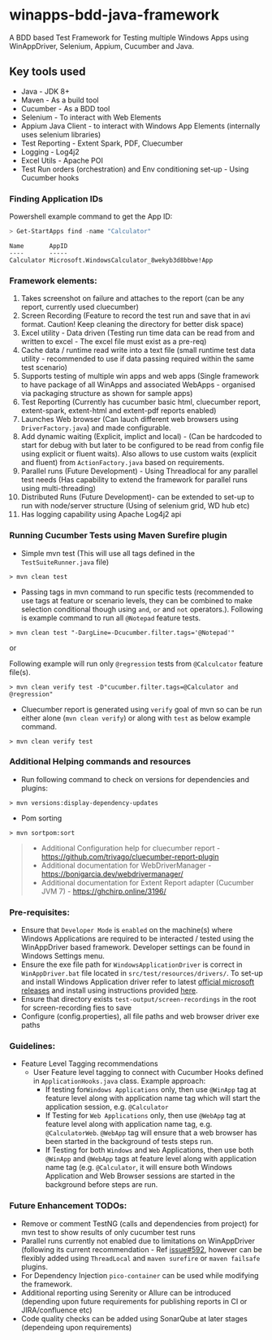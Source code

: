 # winapps-bdd-java-framework
A BDD based Test Framework for Testing multiple Windows Apps using WinAppDriver, Selenium, Appium, Cucumber and Java. 

## Key tools used
- Java - JDK 8+
- Maven - As a build tool
- Cucumber - As a BDD tool
- Selenium - To interact with Web Elements
- Appium Java Client - to interact with Windows App Elements (internally uses selenium libraries)
- Test Reporting - Extent Spark, PDF, Cluecumber
- Logging - Log4j2
- Excel Utils - Apache POI
- Test Run orders (orchestration) and Env conditioning set-up - Using Cucumber hooks 

### Finding Application IDs
Powershell example command to get the App ID: 

```powershell
> Get-StartApps find -name "Calculator"
```

```
Name       AppID
----       -----
Calculator Microsoft.WindowsCalculator_8wekyb3d8bbwe!App
```

### Framework elements:
1. Takes screenshot on failure and attaches to the report (can be any report, currently used cluecumber)
2. Screen Recording (Feature to record the test run and save that in avi format. Caution! Keep cleaning the directory for better disk space)
3. Excel utility - Data driven (Testing run time data can be read from and written to excel - The excel file must exist as a pre-req)
4. Cache data / runtime read write into a text file (small runtime test data utility - recommended to use if data passing required within the same test scenario)
5. Supports testing of multiple win apps and web apps (Single framework to have package of all WinApps and associated WebApps - organised via packaging structure as shown for sample apps)
6. Test Reporting (Currently has cucumber basic html, cluecumber report, extent-spark, extent-html and extent-pdf reports enabled)
7. Launches Web browser (Can lauch different web browsers using `DriverFactory.java`) and made configurable.
8. Add dynamic waiting (Explicit, implict and local) - (Can be hardcoded to start for debug with but later to be configured to be read from config file using explicit or fluent waits). Also allows to use custom waits (explicit and fluent) from `ActionFactory.java` based on requirements. 
9. Parallel runs (Future Development) - Using Threadlocal for any parallel test needs (Has capability to extend the framework for parallel runs using multi-threading)
10. Distributed Runs (Future Development)- can be extended to set-up to run with node/server structure (Using of selenium grid, WD hub etc)
11. Has logging capability using Apache Log4j2 api


### Running Cucumber Tests using Maven Surefire plugin



- Simple mvn test (This will use all tags defined in the `TestSuiteRunner.java` file)
```
> mvn clean test
```

- Passing tags in mvn command to run specific tests (recommended to use tags at feature or scenario levels, they can be combined to make selection conditional though using `and`, `or` and `not` operators.). Following is example command to run all `@Notepad` feature tests.
```
> mvn clean test "-DargLine=-Dcucumber.filter.tags='@Notepad'"
```
or 

Following example will run only `@regression` tests from `@Calculcator` feature file(s).

```
> mvn clean verify test -D"cucumber.filter.tags=@Calculator and @regression"
```

- Cluecumber report is generated using `verify` goal of mvn so can be run either alone (`mvn clean verify`) or along with `test` as below example command.

```
> mvn clean verify test
```

### Additional Helping commands and resources

- Run following command to check on versions for dependencies and plugins:
```
> mvn versions:display-dependency-updates
```
- Pom sorting

```
> mvn sortpom:sort
```

>- Additional Configuration help for cluecumber report - https://github.com/trivago/cluecumber-report-plugin
>- Additional documentation for WebDriverManager - https://bonigarcia.dev/webdrivermanager/
>- Additional documentation for Extent Report adapter (Cucumber JVM 7) - https://ghchirp.online/3196/

### Pre-requisites: 

- Ensure that `Developer Mode` is `enabled` on the machine(s) where Windows Applications are required to be interacted / tested using the WinAppDriver based framework. Developer settings can be found in Windows Settings menu.
- Ensure the exe file path for `WindowsApplicationDriver` is correct in `WinAppDriver.bat` file located in `src/test/resources/drivers/`. To set-up and install Windows Application driver refer to latest [official microsoft releases](https://github.com/Microsoft/WinAppDriver/releases) and install using instructions provided [here](https://github.com/microsoft/WinAppDriver#install--run-winappdriver).
- Ensure that directory exists `test-output/screen-recordings` in the root for screen-recording fies to save
- Configure (config.properties), all file paths and web browser driver exe paths


### Guidelines:
- Feature Level Tagging recommendations
  - User Feature level tagging to connect with Cucumber Hooks defined in `ApplicationHooks.java` class. Example approach:
    - If testing for`Windows Applications` only, then use `@WinApp` tag at feature level along with application name tag which will start the application session, e.g. `@Calculator`
    - If Testing for `Web Applications` only, then use `@WebApp` tag at feature level along with application name tag, e.g. `@CalculatorWeb`. `@WebApp` tag will ensure that a web browser has been started in the background of tests steps run.
    - If Testing for both `Windows` and `Web` Applications, then use both `@WinApp` and `@WebApp` tags at feature level along with application name tag (e.g. `@Calculator`, it will ensure both Windows Application and Web Browser sessions are started in the background before steps are run. 

### Future Enhancement TODOs:
- Remove or comment TestNG (calls and dependencies from project) for mvn test to show results of only cucumber test runs
- Parallel runs currently not enabled due to limitations on WinAppDriver (following its current recommendation - Ref [issue#592](https://github.com/microsoft/WinAppDriver/issues/592), however can be flexibly added using `ThreadLocal` and `maven surefire` or `maven failsafe` plugins. 
- For Dependency Injection `pico-container` can be used while modifying the framework. 
- Additional reporting using Serenity or Allure can be introduced (depending upon future requirements for publishing reports in CI or JIRA/confluence etc)
- Code quality checks can be added using SonarQube at later stages (dependeing upon requirements) 
